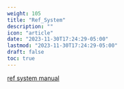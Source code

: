 ```yaml
---
weight: 105
title: "Ref_System"
description: ""
icon: "article"
date: "2023-11-30T17:24:29-05:00"
lastmod: "2023-11-30T17:24:29-05:00"
draft: false
toc: true
---
```


[ref system manual](https://rm-static.djicdn.com/tem/71710/RoboMaster%20Referee%20System%20Serial%20Port%20Protocol%20Appendix%20V1.5%EF%BC%8820230717%EF%BC%89.pdf)